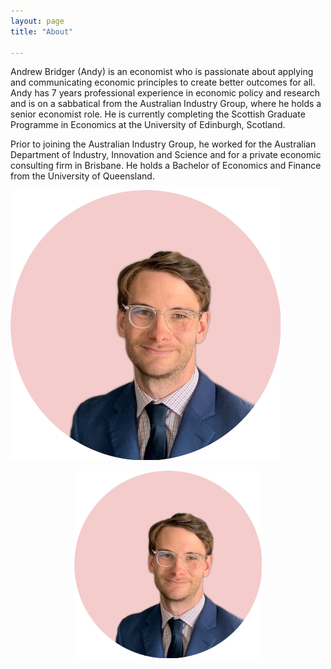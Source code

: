 ```yaml
---
layout: page
title: "About"

---
```


Andrew Bridger (Andy) is an economist who is passionate about applying and communicating economic principles to create better outcomes for all. Andy has 7 years professional experience in economic policy and research and is on a sabbatical from the Australian Industry Group, where he holds a senior economist role. He is currently completing the Scottish Graduate Programme in Economics at the University of Edinburgh, Scotland.  

Prior to joining the Australian Industry Group, he worked for the Australian Department of Industry, Innovation and Science and for a private economic consulting firm in Brisbane. He holds a Bachelor of Economics and Finance from the University of Queensland.



![test](https://github.com/andybridger/andybridger.github.io/blob/90a6dba3dd2737f9f6d756d21fa3f5fb52e6df04/me_pink_circle.png)

<div style="text-align: center"><img src="https://github.com/andybridger/andybridger.github.io/blob/90a6dba3dd2737f9f6d756d21fa3f5fb52e6df04/me_pink_circle.png" width="300" /></div>
